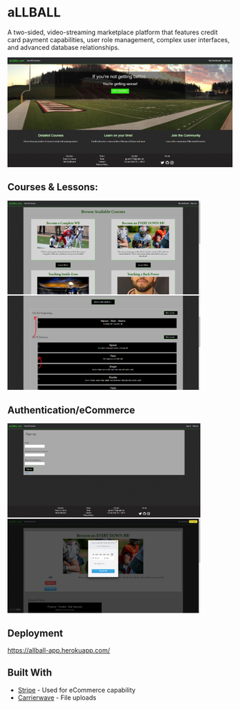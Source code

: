 # aLLBALL

A two-sided, video-streaming marketplace platform that features credit card payment capabilities, user role management, complex user interfaces, and advanced database relationships.

<img src="images/index.PNG">

## Courses & Lessons:

<img src="images/courses.PNG" width="432"> <img src="images/lessons.PNG" width="432">

## Authentication/eCommerce

<img src="images/auth.PNG" width="432"> <img src="images/payment.PNG" width="432">

## Deployment

https://allball-app.herokuapp.com/

## Built With

* [Stripe](https://stripe.com/docs) - Used for eCommerce capability
* [Carrierwave](https://github.com/carrierwaveuploader/carrierwave) - File uploads

